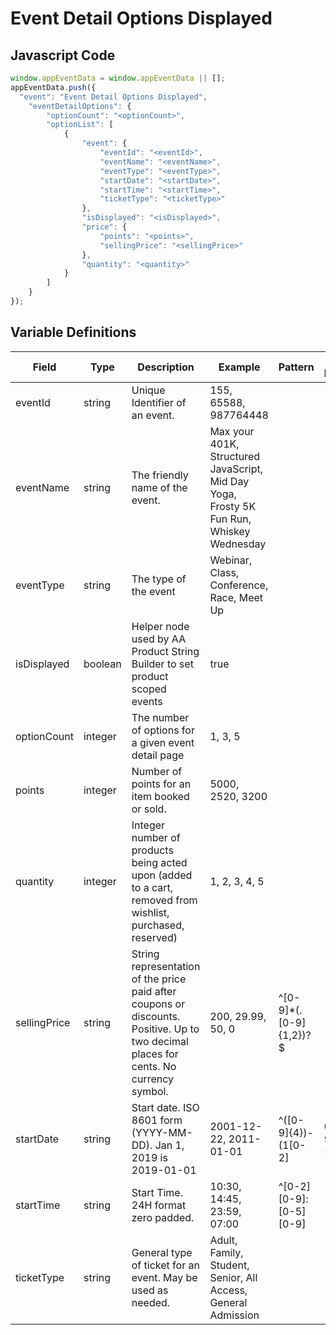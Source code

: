 # Event Detail Options Displayed

### 

## Javascript Code
```js
window.appEventData = window.appEventData || [];
appEventData.push({
  "event": "Event Detail Options Displayed",
    "eventDetailOptions": {
        "optionCount": "<optionCount>",
        "optionList": [
            {
                "event": {
                    "eventId": "<eventId>",
                    "eventName": "<eventName>",
                    "eventType": "<eventType>",
                    "startDate": "<startDate>",
                    "startTime": "<startTime>",
                    "ticketType": "<ticketType>"
                },
                "isDisplayed": "<isDisplayed>",
                "price": {
                    "points": "<points>",
                    "sellingPrice": "<sellingPrice>"
                },
                "quantity": "<quantity>"
            }
        ]
    }
});
```

## Variable Definitions

|Field|Type|Description|Example|Pattern|Min Length|Max Length|Minimum|Maximum|Multiple Of|
| --- | --- | --- | --- | --- | --- | --- | --- | --- | --- |
|eventId|string|Unique Identifier of an event. |155, 65588, 987764448|||||||
|eventName|string|The friendly name of the event.|Max your 401K, Structured JavaScript, Mid Day Yoga, Frosty 5K Fun Run, Whiskey Wednesday|||||||
|eventType|string|The type of the event|Webinar, Class, Conference, Race, Meet Up|||||||
|isDisplayed|boolean|Helper node used by AA Product String Builder to set product scoped events|true|||||||
|optionCount|integer|The number of options for a given event detail page|1, 3, 5|||||||
|points|integer|Number of points for an item booked or sold.|5000, 2520, 3200|||||||
|quantity|integer|Integer number of products being acted upon \(added to a cart, removed from wishlist, purchased, reserved\)|1, 2, 3, 4, 5||||1|||
|sellingPrice|string|String representation of the price paid after coupons or discounts. Positive. Up to two decimal places for cents. No currency symbol.|200, 29.99, 50, 0|^[0-9]*(\.[0-9]{1,2})?$||||||
|startDate|string|Start date. ISO 8601 form \(YYYY-MM-DD\). Jan 1, 2019 is 2019-01-01|2001-12-22, 2011-01-01|^([0-9]{4})-(1[0-2]|0[1-9])-(3[01]|0[1-9]|[12][0-9])$||||||
|startTime|string|Start Time. 24H format zero padded.|10:30, 14:45, 23:59, 07:00|^[0-2][0-9]:[0-5][0-9] ||||||
|ticketType|string|General type of ticket for an event. May be used as needed.|Adult, Family, Student, Senior, All Access, General Admission|||||||

